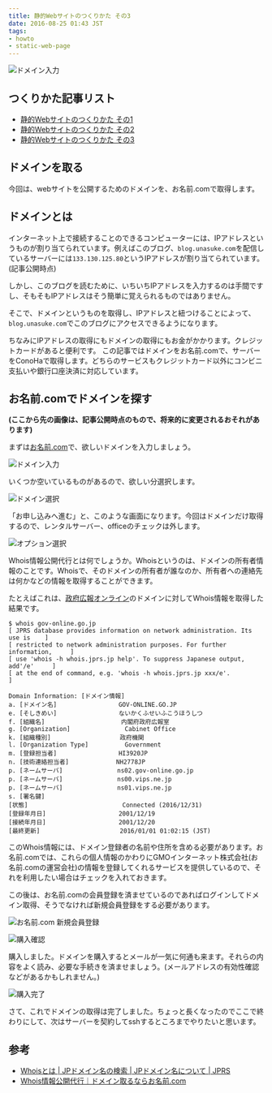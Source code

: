 ```yaml
---
title: 静的Webサイトのつくりかた その3
date: 2016-08-25 01:43 JST
tags:
- howto
- static-web-page
---
```


![ドメイン入力](2016/static-web-03-onamae-01.png)

## つくりかた記事リスト
- [静的Webサイトのつくりかた その1](/2016/how-to-make-static-website-part1/)
- [静的Webサイトのつくりかた その2](/2016/how-to-make-static-website-part2/)
- [静的Webサイトのつくりかた その3](/2016/how-to-make-static-website-part3/)

## ドメインを取る
今回は、webサイトを公開するためのドメインを、お名前.comで取得します。

## ドメインとは
インターネット上で接続することのできるコンピューターには、IPアドレスというものが割り当てられています。例えばこのブログ、`blog.unasuke.com`を配信しているサーバーには`133.130.125.80`というIPアドレスが割り当てられています。(記事公開時点)

しかし、このブログを読むために、いちいちIPアドレスを入力するのは手間ですし、そもそもIPアドレスはそう簡単に覚えられるものではありません。

そこで、ドメインというものを取得し、IPアドレスと紐つけることによって、`blog.unasuke.com`でこのブログにアクセスできるようになります。

ちなみにIPアドレスの取得にもドメインの取得にもお金がかかります。クレジットカードがあると便利です。
この記事ではドメインをお名前.comで、サーバーをConoHaで取得します。どちらのサービスもクレジットカード以外にコンビニ支払いや銀行口座決済に対応しています。

## お名前.comでドメインを探す
__(ここから先の画像は、記事公開時点のもので、将来的に変更されるおそれがあります)__

まずは[お名前.com](http://www.onamae.com/)で、欲しいドメインを入力しましょう。

![ドメイン入力](2016/static-web-03-onamae-01.png)

いくつか空いているものがあるので、欲しい分選択します。

![ドメイン選択](2016/static-web-03-onamae-02.png)

「お申し込みへ進む」と、このような画面になります。今回はドメインだけ取得するので、レンタルサーバー、officeのチェックは外します。

![オプション選択](2016/static-web-03-onamae-03.png)

Whois情報公開代行とは何でしょうか。Whoisというのは、ドメインの所有者情報のことです。Whoisで、そのドメインの所有者が誰なのか、所有者への連絡先は何かなどの情報を取得することができます。

たとえばこれは、[政府広報オンライン](http://www.gov-online.go.jp/)のドメインに対してWhois情報を取得した結果です。

```
$ whois gov-online.go.jp
[ JPRS database provides information on network administration. Its use is    ]
[ restricted to network administration purposes. For further information,     ]
[ use 'whois -h whois.jprs.jp help'. To suppress Japanese output, add'/e'     ]
[ at the end of command, e.g. 'whois -h whois.jprs.jp xxx/e'.                 ]

Domain Information: [ドメイン情報]
a. [ドメイン名]                 GOV-ONLINE.GO.JP
e. [そしきめい]                 ないかくふせいふこうほうしつ
f. [組織名]                     内閣府政府広報室
g. [Organization]               Cabinet Office
k. [組織種別]                   政府機関
l. [Organization Type]          Government
m. [登録担当者]                 HI3920JP
n. [技術連絡担当者]             NH2778JP
p. [ネームサーバ]               ns02.gov-online.go.jp
p. [ネームサーバ]               ns00.vips.ne.jp
p. [ネームサーバ]               ns01.vips.ne.jp
s. [署名鍵]
[状態]                          Connected (2016/12/31)
[登録年月日]                    2001/12/19
[接続年月日]                    2001/12/20
[最終更新]                      2016/01/01 01:02:15 (JST)
```

このWhois情報には、ドメイン登録者の名前や住所を含める必要があります。お名前.comでは、これらの個人情報のかわりにGMOインターネット株式会社(お名前.comの運営会社)の情報を登録してくれるサービスを提供しているので、それを利用したい場合はチェックを入れておきます。

この後は、お名前.comの会員登録を済ませているのであればログインしてドメイン取得、そうでなければ新規会員登録をする必要があります。

![お名前.com 新規会員登録](2016/static-web-03-onamae-04.png)

![購入確認](2016/static-web-03-onamae-05.png)

購入しました。ドメインを購入するとメールが一気に何通も来ます。それらの内容をよく読み、必要な手続きを済ませましょう。(メールアドレスの有効性確認などがあるかもしれません。)

![購入完了](2016/static-web-03-onamae-06.png)

さて、これでドメインの取得は完了しました。ちょっと長くなったのでここで終わりにして、次はサーバーを契約してsshするところまでやりたいと思います。

## 参考
- [Whoisとは | JPドメイン名の検索 | JPドメイン名について | JPRS](https://jprs.jp/about/dom-search/whois/)
- [Whois情報公開代行｜ドメイン取るならお名前.com](http://www.onamae.com/service/d-regist/option.html)
